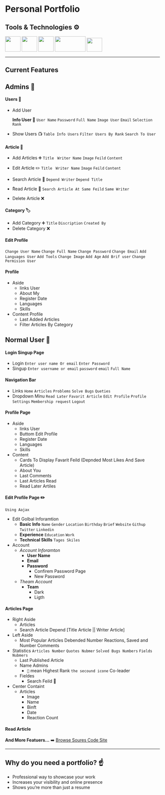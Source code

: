 # Personal Portfolio

## Tools & Technologies :gear:
  <div class="tools-images">
    <img width="50px" height="50px" margin-right="25px" src="https://upload.wikimedia.org/wikipedia/commons/3/31/Webysther_20160423_-_Elephpant.svg" alt="">
    <img width="50px" height="50px" margin-right="25px" src="https://encrypted-tbn0.gstatic.com/images?q=tbn:ANd9GcSnzPq-1GBQiKEBQT5hpPxj8c8gi8-oKI0bng&usqp=CAU" alt="">
    <img width="50px" height="50px" margin-right="25px" src="https://www.w3schools.com/whatis/img_ajax.jpg" alt="">
    <img width="100px" height="50px" margin-right="25px" src="https://i0.wp.com/css-tricks.com/wp-content/uploads/2021/01/html5-css3.jpg?resize=498%2C249&ssl=1" alt="">
    <img width="50px" height="45px" margin-right="25px" src="https://upload.wikimedia.org/wikipedia/commons/thumb/9/99/Unofficial_JavaScript_logo_2.svg/800px-Unofficial_JavaScript_logo_2.svg.png" alt="">
  </div>

---

## Current Features
  ## Admins 👑

  #### Users 👤

  * Add User
  
     **Info User 📅**
        `User Name` `Password` `Full Name` `Image User` `Email` `Selection Rank`
  * Show Users 📺
      `Table Info Users` `Filter Users By Rank` `Search To User`

  #### Article 📰

   * Add Articles :heavy_plus_sign:
        `Title ` `Writer Name`  `Image` `Feild` `Content`

   * Edit Article :pencil2:
      `Title ` `Writer Name`  `Image` `Feild` `Content`
   * Search Article 🔎
      `Depend Writer` `Depend Title`
   * ٌRead Article :scroll:
    `Search Article At Same Feild` `Same Writer`
  * Delete Article :x:

  #### Category 🏷️
    
  * Add Category :heavy_plus_sign:
    `Title` `Discription` `Created By`
  * Delete Category :x:

  #### Edit Profile
  
  `Change User Name` `Change Full Name` `Change Password` `Change Email` `Add Languages User` `Add Tools`
  `Change Image` `Add Age` `Add Brif user` `Change Permision User`

  #### Profile

  * Aside
    - links User
    - About My
    - Register Date
    - Languages
    - Skills
  * Content Profile
    - Last Added Articles
    - Filter Articles By Category 
  
  ## Normal User 👤

  #### Login Singup Page

  * Login 
    `Enter user name Or email` `Enter Password`
  * Singup
    `Enter username or email` `password` `email` `Full Name`
  
  #### Navigation Bar
  * Links 
    `Home` `Articles` `Problems` `Solve Bugs` `Queties`
  * Dropdown Minu
    `Read Later` `Favarit Article` `Edit Profile` `Profile` `Settings` `Membership request` `Logout`


  #### Profile Page
  * Aside
    - links User
    - Buttom Edit Profile
    - Register Date
    - Languages
    - Skills
  * Content 
    * Cards To Display Favarit Feild (Depnded Most Likes And Save Article)
    * About You
    * Last Comments
    * Last Articles Read
    * Read Later Artiles

  #### Edit Profile Page :pencil2:
    Using Aajax 
  * Edit Golbal Inforamtion
    - **Basic Info**
        `Name` `Gender` `Location` `Birthday` `Brief` `Website` `Githup` `Twitter` `Linkedin`
    - **Experience**
      `Education` `Work`
    - **Technical Skills**
      `Tages Skiles`
  * Account 
    - *Account Inforamton*
      - **User Name**
      - **Email**
      - **Password**
        - Confirem Password Page
        - New Password
    - *Theam Account*
       - **Team**
          - Dark 
          - Ligth
  #### Articles Page
  * Right Aside 
      - Articles
      - Search Article Depend [Title Article || Writer Article]
  * Left Aside
      - Most Popular Articles
        Debended Number Reactions, Saved and Number Comments
  * Statistics
    `Articles Number`  `Quotes Nubmer`  `Solved Bugs Numbers` `Fields Nubmers`
    * Last Published Article
    * Name Admins
      - `👑` mean Highest Rank `the secound icone` Co-leader
    * Fieldes
      - Search Feild 🔎
  * Center Containt
    - Articles
      - Image
      - Name 
      - Binft
      - Date
      - Reaction Count
  #### Read Article
  


**And More Featuers...** ➡️ <a href="https://github.com/Feras-BarahmehPortfolio" >Browse Soures Code Site</a>

---

## Why do you need a portfolio? ☝️

- Professional way to showcase your work
- Increases your visibility and online presence
- Shows you’re more than just a resume


